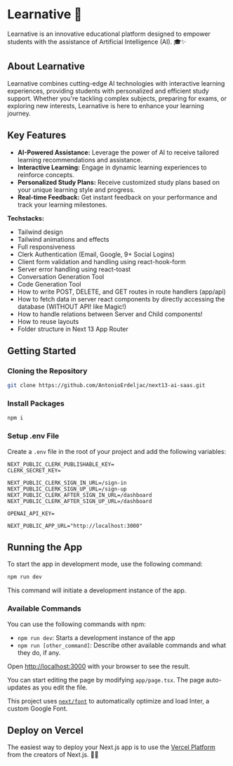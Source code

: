 # Learnative 🚀

Learnative is an innovative educational platform designed to empower students with the assistance of Artificial Intelligence (AI). 🎓✨

## About Learnative

Learnative combines cutting-edge AI technologies with interactive learning experiences, providing students with personalized and efficient study support. Whether you're tackling complex subjects, preparing for exams, or exploring new interests, Learnative is here to enhance your learning journey.

## Key Features

- **AI-Powered Assistance:** Leverage the power of AI to receive tailored learning recommendations and assistance.
- **Interactive Learning:** Engage in dynamic learning experiences to reinforce concepts.
- **Personalized Study Plans:** Receive customized study plans based on your unique learning style and progress.
- **Real-time Feedback:** Get instant feedback on your performance and track your learning milestones.

**Techstacks:**

- Tailwind design
- Tailwind animations and effects
- Full responsiveness
- Clerk Authentication (Email, Google, 9+ Social Logins)
- Client form validation and handling using react-hook-form
- Server error handling using react-toast
- Conversation Generation Tool
- Code Generation Tool
- How to write POST, DELETE, and GET routes in route handlers (app/api)
- How to fetch data in server react components by directly accessing the database (WITHOUT API! like Magic!)
- How to handle relations between Server and Child components!
- How to reuse layouts
- Folder structure in Next 13 App Router

## Getting Started

### Cloning the Repository

```bash
git clone https://github.com/AntonioErdeljac/next13-ai-saas.git
```

### Install Packages

```bash
npm i
```

### Setup .env File

Create a `.env` file in the root of your project and add the following variables:

```env
NEXT_PUBLIC_CLERK_PUBLISHABLE_KEY=
CLERK_SECRET_KEY=

NEXT_PUBLIC_CLERK_SIGN_IN_URL=/sign-in
NEXT_PUBLIC_CLERK_SIGN_UP_URL=/sign-up
NEXT_PUBLIC_CLERK_AFTER_SIGN_IN_URL=/dashboard
NEXT_PUBLIC_CLERK_AFTER_SIGN_UP_URL=/dashboard

OPENAI_API_KEY=

NEXT_PUBLIC_APP_URL="http://localhost:3000"
```

## Running the App

To start the app in development mode, use the following command:

```bash
npm run dev
```

This command will initiate a development instance of the app.

### Available Commands

You can use the following commands with npm:

- `npm run dev`: Starts a development instance of the app
- `npm run [other_command]`: Describe other available commands and what they do, if any.

Open [http://localhost:3000](http://localhost:3000) with your browser to see the result.

You can start editing the page by modifying `app/page.tsx`. The page auto-updates as you edit the file.

This project uses [`next/font`](https://nextjs.org/docs/basic-features/font-optimization) to automatically optimize and load Inter, a custom Google Font.

## Deploy on Vercel

The easiest way to deploy your Next.js app is to use the [Vercel Platform](https://vercel.com/new?utm_medium=default-template&filter=next.js&utm_source=create-next-app&utm_campaign=create-next-app-readme) from the creators of Next.js. 🚀✨
```

